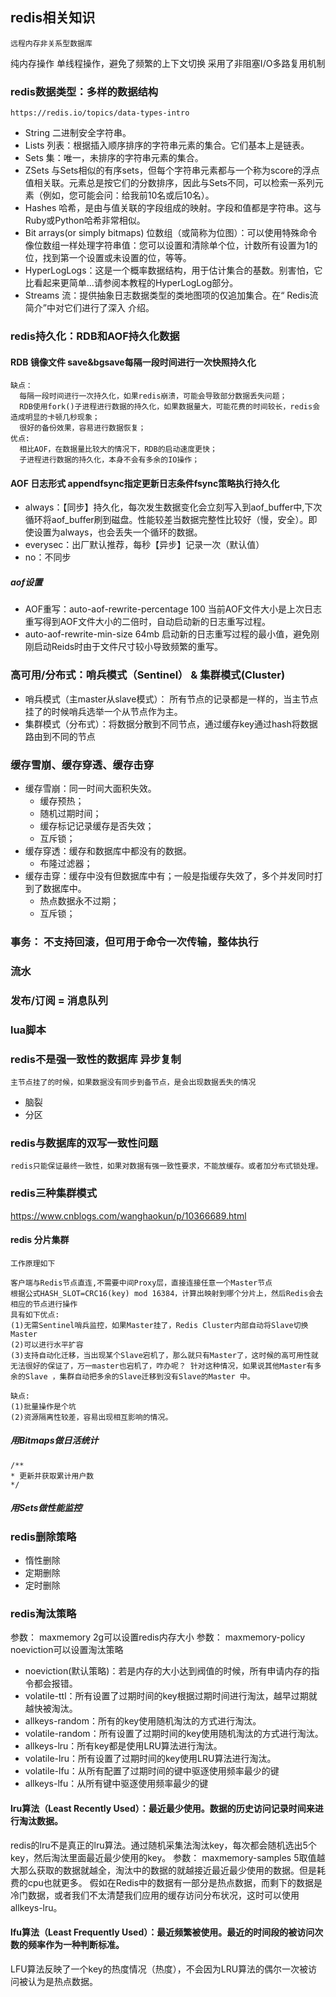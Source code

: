 ## redis相关知识
    远程内存非关系型数据库

纯内存操作
单线程操作，避免了频繁的上下文切换
采用了非阻塞I/O多路复用机制
    
### redis数据类型：多样的数据结构
    https://redis.io/topics/data-types-intro
* String 二进制安全字符串。
* Lists 列表：根据插入顺序排序的字符串元素的集合。它们基本上是链表。
* Sets 集：唯一，未排序的字符串元素的集合。
* ZSets 与Sets相似的有序sets，但每个字符串元素都与一个称为score的浮点值相关联。元素总是按它们的分数排序，因此与Sets不同，可以检索一系列元素（例如，您可能会问：给我前10名或后10名）。
* Hashes 哈希，是由与值关联的字段组成的映射。字段和值都是字符串。这与Ruby或Python哈希非常相似。
* Bit arrays(or simply bitmaps) 位数组（或简称为位图）：可以使用特殊命令像位数组一样处理字符串值：您可以设置和清除单个位，计数所有设置为1的位，找到第一个设置或未设置的位，等等。
* HyperLogLogs：这是一个概率数据结构，用于估计集合的基数。别害怕，它比看起来更简单...请参阅本教程的HyperLogLog部分。
* Streams 流：提供抽象日志数据类型的类地图项的仅追加集合。在“ Redis流简介”中对它们进行了深入 介绍。

### redis持久化：RDB和AOF持久化数据
#### RDB 镜像文件 save&bgsave每隔一段时间进行一次快照持久化
  ```
  缺点：
    每隔一段时间进行一次持久化，如果redis崩溃，可能会导致部分数据丢失问题；
    RDB使用fork()子进程进行数据的持久化，如果数据量大，可能花费的时间较长，redis会造成明显的卡顿几秒现象；
    很好的备份效果，容易进行数据恢复；
  优点:
    相比AOF，在数据量比较大的情况下，RDB的启动速度更快；
    子进程进行数据的持久化，本身不会有多余的IO操作；
  ```
#### AOF 日志形式 appendfsync指定更新日志条件fsync策略执行持久化
  * always：【同步】持久化，每次发生数据变化会立刻写入到aof_buffer中,下次循环将aof_buffer刷到磁盘。性能较差当数据完整性比较好（慢，安全）。即使设置为always，也会丢失一个循环的数据。
  * everysec：出厂默认推荐，每秒【异步】记录一次（默认值）
  * no：不同步
##### aof设置
  * AOF重写：auto-aof-rewrite-percentage 100 当前AOF文件大小是上次日志重写得到AOF文件大小的二倍时，自动启动新的日志重写过程。
  * auto-aof-rewrite-min-size 64mb 启动新的日志重写过程的最小值，避免刚刚启动Reids时由于文件尺寸较小导致频繁的重写。
### 高可用/分布式：哨兵模式（Sentinel） & 集群模式(Cluster)
* 哨兵模式（主master从slave模式）： 所有节点的记录都是一样的，当主节点挂了的时候哨兵选举一个从节点作为主。
* 集群模式（分布式）：将数据分散到不同节点，通过缓存key通过hash将数据路由到不同的节点



### 缓存雪崩、缓存穿透、缓存击穿
* 缓存雪崩：同一时间大面积失效。
    * 缓存预热；
    * 随机过期时间；
    * 缓存标记记录缓存是否失效；
    * 互斥锁；
* 缓存穿透：缓存和数据库中都没有的数据。
    * 布隆过滤器；
* 缓存击穿：缓存中没有但数据库中有；一般是指缓存失效了，多个并发同时打到了数据库中。
    * 热点数据永不过期；
    * 互斥锁；
    
### 事务： 不支持回滚，但可用于命令一次传输，整体执行
### 流水
### 发布/订阅 = 消息队列
### lua脚本


### redis不是强一致性的数据库 异步复制
    主节点挂了的时候，如果数据没有同步到备节点，是会出现数据丢失的情况
* 脑裂
* 分区

### redis与数据库的双写一致性问题
    redis只能保证最终一致性，如果对数据有强一致性要求，不能放缓存。或者加分布式锁处理。


### redis三种集群模式
https://www.cnblogs.com/wanghaokun/p/10366689.html
#### redis 分片集群
    工作原理如下

    客户端与Redis节点直连,不需要中间Proxy层，直接连接任意一个Master节点
    根据公式HASH_SLOT=CRC16(key) mod 16384，计算出映射到哪个分片上，然后Redis会去相应的节点进行操作
    具有如下优点:
    (1)无需Sentinel哨兵监控，如果Master挂了，Redis Cluster内部自动将Slave切换Master
    (2)可以进行水平扩容
    (3)支持自动化迁移，当出现某个Slave宕机了，那么就只有Master了，这时候的高可用性就无法很好的保证了，万一master也宕机了，咋办呢？ 针对这种情况，如果说其他Master有多余的Slave ，集群自动把多余的Slave迁移到没有Slave的Master 中。

    缺点:
    (1)批量操作是个坑
    (2)资源隔离性较差，容易出现相互影响的情况。


##### 用Bitmaps做日活统计
```
/**
* 更新并获取累计用户数
*/

```


##### 用Sets做性能监控

### redis删除策略
* 惰性删除
* 定期删除
* 定时删除

### redis淘汰策略

参数： maxmemory 2g可以设置redis内存大小
参数： maxmemory-policy noeviction可以设置淘汰策略
* noeviction(默认策略)：若是内存的大小达到阀值的时候，所有申请内存的指令都会报错。
* volatile-ttl：所有设置了过期时间的key根据过期时间进行淘汰，越早过期就越快被淘汰。
* allkeys-random：所有的key使用随机淘汰的方式进行淘汰。
* volatile-random：所有设置了过期时间的key使用随机淘汰的方式进行淘汰。
* allkeys-lru：所有key都是使用LRU算法进行淘汰。
* volatile-lru：所有设置了过期时间的key使用LRU算法进行淘汰。
* volatile-lfu：从所有配置了过期时间的键中驱逐使用频率最少的键
* allkeys-lfu：从所有键中驱逐使用频率最少的键

#### lru算法（Least Recently Used）：最近最少使用。数据的历史访问记录时间来进行淘汰数据。

redis的lru不是真正的lru算法。通过随机采集法淘汰key，每次都会随机选出5个key，然后淘汰里面最近最少使用的key。
参数： maxmemory-samples 5取值越大那么获取的数据就越全，淘汰中的数据的就越接近最近最少使用的数据。但是耗费的cpu也就更多。
假如在Redis中的数据有一部分是热点数据，而剩下的数据是冷门数据，或者我们不太清楚我们应用的缓存访问分布状况，这时可以使用allkeys-lru。

#### lfu算法（Least Frequently Used）：最近频繁被使用。最近的时间段的被访问次数的频率作为一种判断标准。

LFU算法反映了一个key的热度情况（热度），不会因为LRU算法的偶尔一次被访问被认为是热点数据。

